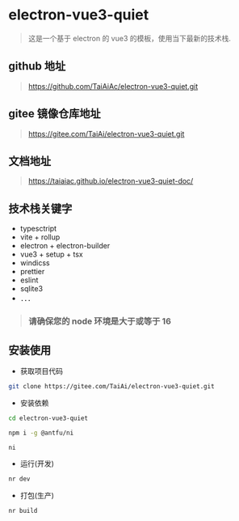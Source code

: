 # electron-vue3-quiet

> 这是一个基于 electron 的 vue3 的模板，使用当下最新的技术栈.

## github 地址

> https://github.com/TaiAiAc/electron-vue3-quiet.git

## gitee 镜像仓库地址

> https://gitee.com/TaiAi/electron-vue3-quiet.git

## 文档地址

> https://taiaiac.github.io/electron-vue3-quiet-doc/

## 技术栈关键字

- typesctript
- vite + rollup
- electron + electron-builder
- vue3 + setup + tsx
- windicss
- prettier
- eslint
- sqlite3
- ．．．

> ### **请确保您的 node 环境是大于或等于 16**

## 安装使用

- 获取项目代码

```bash
git clone https://gitee.com/TaiAi/electron-vue3-quiet.git
```

- 安装依赖

```bash
cd electron-vue3-quiet

npm i -g @antfu/ni

ni
```

- 运行(开发)

```bash
nr dev
```

- 打包(生产)

```bash
nr build
```
